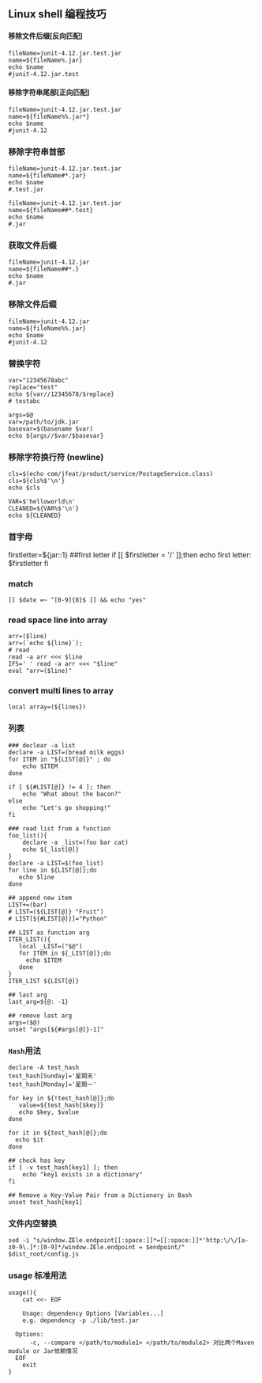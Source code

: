 ## Linux shell 编程技巧

#### 移除文件后缀[反向匹配]
```
fileName=junit-4.12.jar.test.jar
name=${fileName%.jar}
echo $name
#junit-4.12.jar.test
```

#### 移除字符串尾部[正向匹配]
```
fileName=junit-4.12.jar.test.jar
name=${fileName%%.jar*}
echo $name
#junit-4.12
```

### 移除字符串首部
```
fileName=junit-4.12.jar.test.jar
name=${fileName#*.jar}
echo $name
#.test.jar

fileName=junit-4.12.jar.test.jar
name=${fileName##*.test}
echo $name
#.jar
```

### 获取文件后缀
```
fileName=junit-4.12.jar
name=${fileName##*.}
echo $name
#.jar
```

### 移除文件后缀
```
fileName=junit-4.12.jar
name=${fileName%%.jar}
echo $name
#junit-4.12
```

### 替换字符
```
var="12345678abc"
replace="test"
echo ${var//12345678/$replace}
# testabc

args=$@
var=/path/to/jdk.jar
basevar=$(basename $var)
echo ${args//$var/$basevar}
```

### 移除字符换行符 (newline)
```
cls=$(echo com/jfeat/product/service/PostageService.class)
cls=${cls%$'\n'}
echo $cls

VAR=$'helloworld\n'
CLEANED=${VAR%$'\n'}
echo ${CLEANED}
```

### 首字母
firstletter=${jar::1}  ##first letter
if [[ $firstletter = '/' ]];then 
   echo first letter: $firstletter
fi

### match
```
[[ $date =~ ^[0-9]{8}$ ]] && echo "yes"
```

### read space line into array
```
arr=($line)
arr=(`echo ${line}`);
# read
read -a arr <<< $line
IFS=' ' read -a arr <<< "$line"
eval "arr=($line)"
```

### convert multi lines to array
```
local array=(${lines})
```

### 列表
```
### declear -a list 
declare -a LIST=(bread milk eggs)
for ITEM in "${LIST[@]}" ; do
    echo $ITEM
done

if [ ${#LIST[@]} != 4 ]; then
    echo "What about the bacon?"
else
    echo "Let's go shopping!"
fi

### read list from a function
foo_list(){
    declare -a _list=(foo bar cat)
    echo ${_list[@]}
}
declare -a LIST=$(foo_list)
for line in ${LIST[@]};do
   echo $line
done

## append new item
LIST+=(bar)
# LIST=(${LIST[@]} "Fruit")
# LIST[${#LIST[@]}]="Python"

## LIST as function arg
ITER_LIST(){
   local _LIST=("$@")
   for ITEM in ${_LIST[@]};do
     echo $ITEM
   done
}
ITER_LIST ${LIST[@]}

## last arg
last_arg=${@: -1}

## remove last arg
args=($@)
unset "args[${#args[@]}-1]"
```

### `Hash`用法
```shell
declare -A test_hash
test_hash[Sunday]='星期天'
test_hash[Monday]='星期一'

for key in ${!test_hash[@]};do
   value=${test_hash[$key]}
   echo $key, $value
done

for it in ${test_hash[@]};do
  echo $it
done

## check has key
if [ -v test_hash[key1] ]; then
    echo "key1 exists in a dictionary"
fi

## Remove a Key-Value Pair from a Dictionary in Bash
unset test_hash[key1]

```


### 文件内空替换
```shell
sed -i "s/window.ZEle.endpoint[[:space:]]*=[[:space:]]*'http:\/\/[a-z0-9\.]*:[0-9]*/window.ZEle.endpoint = $endpoint/" $dist_root/config.js
```


### usage 标准用法
```
usage(){
	cat <<- EOF
	
	Usage: dependency Options [Variables...]
	e.g. dependency -p ./lib/test.jar
	
  Options:
	  -c, --compare </path/to/module1> </path/to/module2> 对比两个Maven module or Jar依赖情况
  EOF
	exit
}
```

